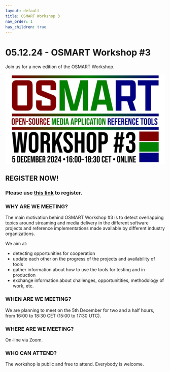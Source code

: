 ```yaml
---
layout: default
title: OSMART Workshop 3
nav_order: 1
has_children: true
---
```


# 05.12.24 - OSMART Workshop #3
Join us for a new edition of the OSMART Workshop.

![OSMART_workshop_3](../assets/images/osmart3.jpg)

## REGISTER NOW!
### Please use **[this link](https://us06web.zoom.us/meeting/register/tZIpde-hqjgjH9Q7i_au6ixY2__3vWIybWvm)** to register.

### WHY ARE WE MEETING?
The main motivation behind OSMART Workshop #3 is to detect overlapping topics around streaming and media delivery in the different software projects and reference implementations made available by different industry organizations.

We aim at:
* detecting opportunities for cooperation
* update each other on the progress of the projects and availability of tools
* gather information about how to use the tools for testing and in production
* exchange information about challenges, opportunitities, methodology of work, etc.

### WHEN ARE WE MEETING?
We are planning to meet on the 5th December for two and a half hours, from 16:00 to 18:30 CET (15:00 to 17:30 UTC).

### WHERE ARE WE MEETING?
On-line via Zoom.

### WHO CAN ATTEND?
The workshop is public and free to attend. Everybody is welcome.
